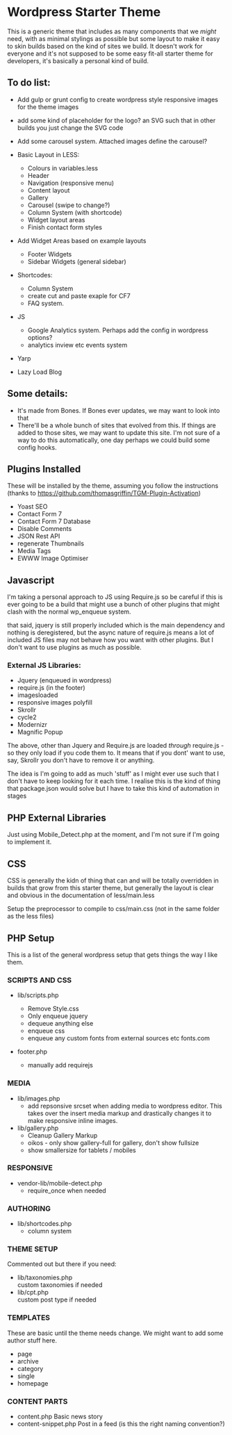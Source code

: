 # Wordpress Starter Theme

This is a generic theme that includes as many components that we *might* need, with as minimal stylings as possible but some layout to make it easy to skin builds based on the kind of sites we build.  It doesn't work for everyone and it's not supposed to be some easy fit-all starter theme for developers, it's basically a personal kind of build.

## To do list:

* Add gulp or grunt config to create wordpress style responsive images for the theme images
* add some kind of placeholder for the logo?  an SVG such that in other builds you just change the SVG code
* Add some carousel system.  Attached images define the carousel?  
* Basic Layout in LESS:
	* Colours in variables.less
	* Header
	* Navigation (responsive menu)
	* Content layout
	* Gallery
	* Carousel (swipe to change?)
	* Column System (with shortcode)
	* Widget layout areas
	* Finish contact form styles

* Add Widget Areas based on example layouts
	* Footer Widgets
	* Sidebar Widgets (general sidebar)

* Shortcodes:
	* Column System
	* create cut and paste exaple for CF7
	* FAQ system.

* JS
	* Google Analytics system.  Perhaps add the config in wordpress options?
	* analytics inview etc events system

* Yarp

* Lazy Load Blog



## Some details:

* It's made from Bones.  If Bones ever updates, we may want to look into that
* There'll be a whole bunch of sites that evolved from this.  If things are added to those sites, we may want to update this site.  I'm not sure of a way to do this automatically, one day perhaps we could build some config hooks.

## Plugins Installed

These will be installed by the theme, assuming you follow the instructions (thanks to https://github.com/thomasgriffin/TGM-Plugin-Activation)

* Yoast SEO
* Contact Form 7
* Contact Form 7 Database
* Disable Comments
* JSON Rest API
* regenerate Thumbnails
* Media Tags
* EWWW Image Optimiser

## Javascript

I'm taking a personal approach to JS using Require.js so be careful if this is ever going to be a build that might use a bunch of other plugins that might clash with the normal wp_enqueue system.

that said, jquery is still properly included which is the main dependency and nothing is deregistered, but the async nature of require.js means a lot of included JS files may not behave how you want with other plugins.  But I don't want to use plugins as much as possible.

### External JS Libraries:

* Jquery (enqueued in wordpress)
* require.js (in the footer)
* imagesloaded
* responsive images polyfill
* Skrollr
* cycle2
* Modernizr
* Magnific Popup

The above, other than Jquery and Require.js are loaded *through* require.js - so they only load if you code them to.  It means that if you dont' want to use, say, Skrollr you don't have to remove it or anything.

The idea is I'm going to add as much 'stuff' as I might ever use such that I don't have to keep looking for it each time.  I realise this is the kind of thing that package.json would solve but I have to take this kind of automation in stages

## PHP External Libraries

Just using Mobile_Detect.php at the moment, and I'm not sure if I'm going to implement it.

## CSS

CSS is generally the kidn of thing that can and will be totally overridden in builds that grow from this starter theme, but generally the layout is clear and obvious in the documentation of less/main.less

Setup the preprocessor to compile to css/main.css (not in the same folder as the less files)

## PHP Setup

This is a list of the general wordpress setup that gets things the way I like them.


### SCRIPTS AND CSS	
* lib/scripts.php	

	* Remove Style.css
	* Only enqueue jquery
	* dequeue anything else
	* enqueue css
	* enqueue any custom fonts from external sources etc fonts.com
	
* footer.php
	* manually add requirejs
	
### MEDIA	
* lib/images.php
	* add repsonsive srcset when adding media to wordpress editor.  This takes over the insert media markup and drastically changes it to make responsive inline images.
* lib/gallery.php
	* Cleanup Gallery Markup
	* oikos - only show gallery-full for gallery, don't show fullsize
	* show smallersize for tablets / mobiles

### RESPONSIVE	
* vendor-lib/mobile-detect.php	
	* require_once when needed
	
### AUTHORING	
* lib/shortcodes.php
	* column system
	
### THEME SETUP	

Commented out but there if you need: 

* lib/taxonomies.php  
custom taxonomies if needed
* lib/cpt.php  
custom post type if needed
	
	
### TEMPLATES	

These are basic until the theme needs change.  We might want to add some author stuff here.

* page	
* archive	
* category	
* single	
* homepage	
	
	
### CONTENT PARTS	
* content.php	Basic news story
* content-snippet.php	Post in a feed (is this the right naming convention?)
